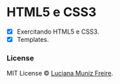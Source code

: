 # HTML5 e CSS3

 - [X] Exercitando HTML5 e CSS3.
 - [X] Templates.
 
 ### License

MIT License © [Luciana Muniz Freire](https://br.linkedin.com/in/lumunizf).